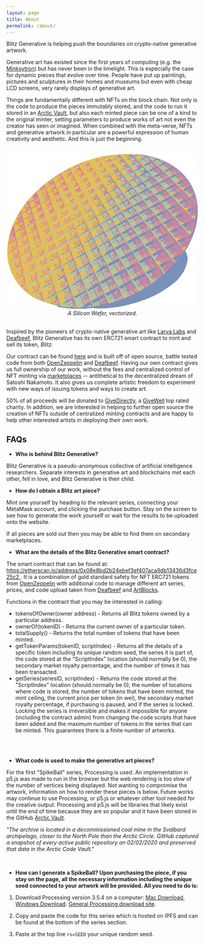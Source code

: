 ```yaml
---
layout: page
title: About
permalink: /about/
---
```


Blitz Generative is helping push the boundaries on crypto-native generative artwork.

Generative art has existed since the first years of computing (e.g. the [Minksytron](https://www.masswerk.at/minskytron/)) but has never been in the limelight. This is especially the case for dynamic pieces that evolve over time. People have put up paintings, pictures and sculptures in their homes and museums but even with cheap LCD screens, very rarely displays of generative art.

Things are fundamentally different with NFTs on the block chain. Not only is the code to produce the pieces immutably stored, and the code to run it stored in an [Arctic Vault](https://archiveprogram.github.com/arctic-vault/), but also each minted piece can be one of a kind to the original minter, setting parameters to produce works of art not even the creator has seen or imagined. When combined with the meta-verse, NFTs and generative artwork in particular are a powerful expression of human creativity and aesthetic. And this is just the beginning.

<br>

<div align="center">
  <img width="500"  src="/assets/images/SiliconWafer.png">
  <br>
  <em> A Silicon Wafer, vectorized. </em>  
</div>

<br>

Inspired by the pioneers of crypto-native generative art like [Larva Labs](https://www.larvalabs.com/autoglyphs) and [Deafbeef](https://www.deafbeef.com/), Blitz Generative has its own ERC721 smart contract to mint and sell its token, <em>Blitz</em>.

Our contract can be found [here](https://etherscan.io/address/0x08e8bd2b24ebef3ef407aca9db13436d3fce25c2) and is built off of open source, battle tested code from both [OpenZeppelin](https://openzeppelin.com/) and [Deafbeef](https://etherscan.io/address/0xd754937672300ae6708a51229112de4017810934#code). Having our own contract gives us full ownership of our work, without the fees and centralized control of NFT minting via [marketplaces](https://opensea.io/) -- antithetical to the decentralized dream of Satoshi Nakamoto. It also gives us complete artistic freedom to experiment with new ways of issuing tokens and ways to create art.

50% of all proceeds will be donated to [GiveDirectly](https://www.givedirectly.org/), a [GiveWell](https://www.givewell.org/) top rated charity. In addition, we are interested in helping to further open source the creation of NFTs outside of centralized minting contracts and are happy to help other interested artists in deploying their own work.

## FAQs

- **Who is behind Blitz Generative?**

Blitz Generative is a pseudo-anonymous collective of artificial intelligence researchers. Separate interests in generative art and blockchains met each other, fell in love, and Blitz Generative is their child.

- **How do I obtain a Blitz art piece?**

Mint one yourself by heading to the relevant series, connecting your MetaMask account, and clicking the purchase button. Stay on the screen to see how to generate the work yourself or wait for the results to be uploaded onto the website.

If all pieces are sold out then you may be able to find them on secondary marketplaces.

- **What are the details of the Blitz Generative smart contract?**

The smart contract that can be found at: [https://etherscan.io/address/0x08e8bd2b24ebef3ef407aca9db13436d3fce25c2
](https://etherscan.io/address/0x08e8bd2b24ebef3ef407aca9db13436d3fce25c2
). It is a combination of gold standard safety for NFT ERC721 tokens from [OpenZeppelin](https://openzeppelin.com/) with additional code to manage different art series, prices, and code upload taken from [Deafbeef](https://etherscan.io/address/0xd754937672300ae6708a51229112de4017810934#code) and [ArtBlocks](https://etherscan.io/address/0xa7d8d9ef8d8ce8992df33d8b8cf4aebabd5bd270#readContract).

Functions in the contract that you may be interested in calling:
<ul class="dashed">
  <li> tokensOfOwner(owner address) - Returns all Blitz tokens owned by a particular address.</li>
  <li> ownerOf(tokenID) - Returns the current owner of a particular token.</li>
  <li> totalSupply() - Returns the total number of tokens that have been minted.</li>
  <li> getTokenParams(tokenID, scriptIndex) - Returns all the details of a specific token including its unique random seed, the series it is part of, the code stored at the "ScriptIndex" location (should normally be 0), the secondary market royalty percentage, and the number of times it has been transacted.</li>
  <li> getSeries(seriesID, scriptIndex) - Returns the code stored at the "ScriptIndex" location (should normally be 0), the number of locations where code is stored, the number of tokens that have been minted, the mint ceiling, the current price per token (in wei), the secondary market royalty percentage, if purchasing is paused, and if the series is locked. Locking the series is irreversible and makes it impossible for anyone (including the contract admin) from changing the code scripts that have been added and the maximum number of tokens in the series that can be minted. This guarantees there is a finite number of artworks.</li>
</ul>

<br>
<br>

- **What code is used to make the generative art pieces?**

For the first "SpikeBall" series, Processing is used. An implementation in p5.js was made to run in the browser but the web rendering is too slow of the number of vertices being displayed. Not wanting to compromise the artwork, information on how to render these pieces is below. Future works may continue to use Processing, or p5.js or whatever other tool needed for the creative output. Processing and p5.js will be libraries that likely exist until the end of time because they are so popular and it have been stored in the GitHub [Arctic Vault](https://archiveprogram.github.com/arctic-vault/).

*"The archive is located in a decommissioned coal mine in the Svalbard archipelago, closer to the North Pole than the Arctic Circle. GitHub captured a snapshot of every active public repository on 02/02/2020 and preserved that data in the Arctic Code Vault."*

<br>

- **How can I generate a SpikeBall? Upon purchasing the piece, if you stay on the page, all the necessary information including the unique seed connected to your artwork will be provided. All you need to do is:**

1. Download Processing version 3.5.4 on a computer: <a href="https://github.com/processing/processing/releases/download/processing-0270-3.5.4/processing-3.5.4-macosx.zip" target="_blank" rel="noopener noreferrer">Mac Download</a>, <a href="https://github.com/processing/processing/releases/download/processing-0270-3.5.4/processing-3.5.4-windows64.zip" target="_blank" rel="noopener noreferrer">Windows Download</a>. <a href="https://processing.org/download" target="_blank" rel="noopener noreferrer"> General Processing download site</a>.

2. Copy and paste the code for this series which is hosted on IPFS and can be found at the bottom of the series section.

3. Paste at the top line <code>rs=SEED</code> your unique random seed.
